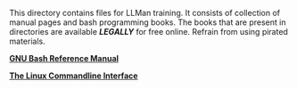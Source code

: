 This directory contains files for LLMan training. It consists of collection of manual pages and bash programming books. 
The books that are present in directories are available **_LEGALLY_** for free online. Refrain from using pirated materials.

[**GNU Bash Reference Manual**](https://www.gnu.org/software/bash/manual/)

[**The Linux Commandline Interface**](https://linuxcommand.org/tlcl.php)
